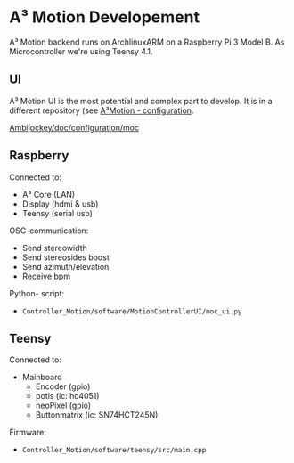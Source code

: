 # A³ Motion Developement
A³ Motion backend runs on ArchlinuxARM on a Raspberry Pi 3 Model B. As Microcontroller we're using Teensy 4.1. 

## UI
A³ Motion UI is the most potential and complex part to develop. It is in a different repository (see [A³Motion - configuration](https://doc.a3-audio.com/configuration/moc.html).

[Ambijockey/doc/configuration/moc](https://doc.a3-audio.com/Ambijockey/doc/configuration/moc.html) 

## Raspberry
Connected to:
- A³ Core (LAN)
- Display (hdmi & usb)
- Teensy (serial usb)

OSC-communication:
- Send stereowidth
- Send stereosides boost
- Send azimuth/elevation
- Receive bpm

Python- script:
- ```Controller_Motion/software/MotionControllerUI/moc_ui.py```

## Teensy
Connected to:
- Mainboard
	- Encoder (gpio)
	- potis (ic: hc4051)
	- neoPixel (gpio)
	- Buttonmatrix (ic: SN74HCT245N)

Firmware:
- ```Controller_Motion/software/teensy/src/main.cpp```
